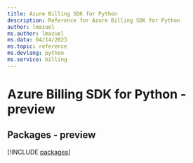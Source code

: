 ```yaml
---
title: Azure Billing SDK for Python
description: Reference for Azure Billing SDK for Python
author: lmazuel
ms.author: lmazuel
ms.data: 04/14/2023
ms.topic: reference
ms.devlang: python
ms.service: billing
---
```

# Azure Billing SDK for Python - preview
## Packages - preview
[!INCLUDE [packages](billing-index.md)]